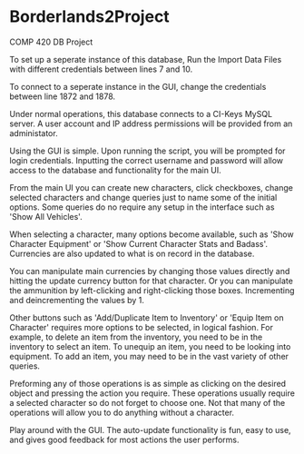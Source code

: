 # Borderlands2Project
COMP 420 DB Project

To set up a seperate instance of this database, Run the Import Data Files with different credentials between lines 7 and 10.

To connect to a seperate instance in the GUI, change the credentials between line 1872 and 1878.

Under normal operations, this database connects to a CI-Keys MySQL server. A user account and IP address permissions will be provided 
from an administator. 






Using the GUI is simple. Upon running the script, you will be prompted for login credentials. Inputting the correct username and password
will allow access to the database and functionality for the main UI. 

From the main UI you can create new characters, click checkboxes, change selected characters and change queries just to name some of the 
initial options. Some queries do no require any setup in the interface such as 'Show All Vehicles'. 

When selecting a character, many options become available, such as 'Show Character Equipment' or 'Show Current Character Stats and Badass'.
Currencies are also updated to what is on record in the database.

You can manipulate main currencies by changing those values directly and hitting the update currency button for that character. Or you
can manipulate the ammunition by left-clicking and right-clicking those boxes. Incrementing and deincrementing the values by 1.

Other buttons such as 'Add/Duplicate Item to Inventory' or 'Equip Item on Character' requires more options to be selected, in logical 
fashion. For example, to delete an item from the inventory, you need to be in the inventory to select an item. To unequip an item, you need
to be looking into equipment. To add an item, you may need to be in the vast variety of other queries.

Preforming any of those operations is as simple as clicking on the desired object and pressing the action you require. These operations
usually require a selected character so do not forget to choose one. Not that many of the operations will allow you to do anything without
a character. 

Play around with the GUI. The auto-update functionality is fun, easy to use, and gives good feedback for most actions the user performs. 
